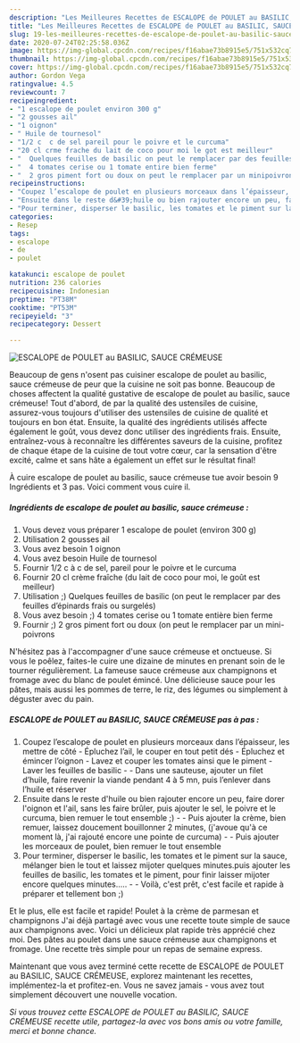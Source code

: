 ```yaml
---
description: "Les Meilleures Recettes de ESCALOPE de POULET au BASILIC, SAUCE CRÉMEUSE"
title: "Les Meilleures Recettes de ESCALOPE de POULET au BASILIC, SAUCE CRÉMEUSE"
slug: 19-les-meilleures-recettes-de-escalope-de-poulet-au-basilic-sauce-cremeuse
date: 2020-07-24T02:25:58.036Z
image: https://img-global.cpcdn.com/recipes/f16abae73b8915e5/751x532cq70/escalope-de-poulet-au-basilic-sauce-cremeuse-photo-principale-de-la-recette.jpg
thumbnail: https://img-global.cpcdn.com/recipes/f16abae73b8915e5/751x532cq70/escalope-de-poulet-au-basilic-sauce-cremeuse-photo-principale-de-la-recette.jpg
cover: https://img-global.cpcdn.com/recipes/f16abae73b8915e5/751x532cq70/escalope-de-poulet-au-basilic-sauce-cremeuse-photo-principale-de-la-recette.jpg
author: Gordon Vega
ratingvalue: 4.5
reviewcount: 7
recipeingredient:
- "1 escalope de poulet environ 300 g"
- "2 gousses ail"
- "1 oignon"
- " Huile de tournesol"
- "1/2 c  c de sel pareil pour le poivre et le curcuma"
- "20 cl crme frache du lait de coco pour moi le got est meilleur"
- "  Quelques feuilles de basilic on peut le remplacer par des feuilles dpinards frais ou surgels"
- "  4 tomates cerise ou 1 tomate entire bien ferme"
- "  2 gros piment fort ou doux on peut le remplacer par un minipoivrons"
recipeinstructions:
- "Coupez l’escalope de poulet en plusieurs morceaux dans l’épaisseur, les mettre de côté Épluchez l’ail, le couper en tout petit dés  Épluchez et émincer l’oignon Lavez et couper les tomates ainsi que le piment  Laver les feuilles de basilic   Dans une sauteuse, ajouter un filet d’huile, faire revenir la viande pendant 4 à 5 mn, puis l’enlever dans l’huile et réserver"
- "Ensuite dans le reste d&#39;huile ou bien rajouter encore un peu, faire dorer l&#39;oignon et l&#39;ail, sans les faire brûler, puis ajouter le sel, le poivre et le curcuma, bien remuer le tout ensemble ;)   Puis ajouter la crème, bien remuer, laissez doucement bouillonner 2 minutes, (j&#39;avoue qu&#39;à ce moment là, j&#39;ai rajouté encore une pointe de curcuma)   Puis ajouter les morceaux de poulet, bien remuer le tout ensemble"
- "Pour terminer, disperser le basilic, les tomates et le piment sur la sauce, mélanger bien le tout et laissez mijoter quelques minutes.puis ajouter les feuilles de basilic, les tomates et le piment, pour finir laisser mijoter encore quelques minutes.....   Voilà, c&#39;est prêt, c&#39;est facile et rapide à préparer et tellement bon ;)"
categories:
- Resep
tags:
- escalope
- de
- poulet

katakunci: escalope de poulet 
nutrition: 236 calories
recipecuisine: Indonesian
preptime: "PT38M"
cooktime: "PT53M"
recipeyield: "3"
recipecategory: Dessert

---
```



![ESCALOPE de POULET au BASILIC, SAUCE CRÉMEUSE](https://img-global.cpcdn.com/recipes/f16abae73b8915e5/751x532cq70/escalope-de-poulet-au-basilic-sauce-cremeuse-photo-principale-de-la-recette.jpg)

Beaucoup de gens n'osent pas cuisiner escalope de poulet au basilic, sauce crémeuse de peur que la cuisine ne soit pas bonne. Beaucoup de choses affectent la qualité gustative de escalope de poulet au basilic, sauce crémeuse! Tout d'abord, de par la qualité des ustensiles de cuisine, assurez-vous toujours d'utiliser des ustensiles de cuisine de qualité et toujours en bon état. Ensuite, la qualité des ingrédients utilisés affecte également le goût, vous devez donc utiliser des ingrédients frais. Ensuite, entraînez-vous à reconnaître les différentes saveurs de la cuisine, profitez de chaque étape de la cuisine de tout votre cœur, car la sensation d'être excité, calme et sans hâte a également un effet sur le résultat final!

<!--inarticleads1-->

À cuire escalope de poulet au basilic, sauce crémeuse tue avoir besoin 9 Ingrédients et 3 pas. Voici comment vous cuire il.

##### Ingrédients de escalope de poulet au basilic, sauce crémeuse :

1. Vous devez vous préparer 1 escalope de poulet (environ 300 g)
1. Utilisation 2 gousses ail
1. Vous avez besoin 1 oignon
1. Vous avez besoin  Huile de tournesol
1. Fournir 1/2 c à c de sel, pareil pour le poivre et le curcuma
1. Fournir 20 cl crème fraîche (du lait de coco pour moi, le goût est meilleur)
1. Utilisation  ;) Quelques feuilles de basilic (on peut le remplacer par des feuilles d’épinards frais ou surgelés)
1. Vous avez besoin  ;) 4 tomates cerise ou 1 tomate entière bien ferme
1. Fournir  ;) 2 gros piment fort ou doux (on peut le remplacer par un mini-poivrons


N&#39;hésitez pas à l&#39;accompagner d&#39;une sauce crémeuse et onctueuse. Si vous le poêlez, faites-le cuire une dizaine de minutes en prenant soin de le tourner régulièrement. La fameuse sauce crémeuse aux champignons et fromage avec du blanc de poulet émincé. Une délicieuse sauce pour les pâtes, mais aussi les pommes de terre, le riz, des légumes ou simplement à déguster avec du pain. 

<!--inarticleads2-->

##### ESCALOPE de POULET au BASILIC, SAUCE CRÉMEUSE pas à pas :

1. Coupez l’escalope de poulet en plusieurs morceaux dans l’épaisseur, les mettre de côté - Épluchez l’ail, le couper en tout petit dés  - Épluchez et émincer l’oignon - Lavez et couper les tomates ainsi que le piment  - Laver les feuilles de basilic  -  - Dans une sauteuse, ajouter un filet d’huile, faire revenir la viande pendant 4 à 5 mn, puis l’enlever dans l’huile et réserver
1. Ensuite dans le reste d&#39;huile ou bien rajouter encore un peu, faire dorer l&#39;oignon et l&#39;ail, sans les faire brûler, puis ajouter le sel, le poivre et le curcuma, bien remuer le tout ensemble ;)  -  - Puis ajouter la crème, bien remuer, laissez doucement bouillonner 2 minutes, (j&#39;avoue qu&#39;à ce moment là, j&#39;ai rajouté encore une pointe de curcuma)  -  - Puis ajouter les morceaux de poulet, bien remuer le tout ensemble
1. Pour terminer, disperser le basilic, les tomates et le piment sur la sauce, mélanger bien le tout et laissez mijoter quelques minutes.puis ajouter les feuilles de basilic, les tomates et le piment, pour finir laisser mijoter encore quelques minutes.....  -  - Voilà, c&#39;est prêt, c&#39;est facile et rapide à préparer et tellement bon ;)


Et le plus, elle est facile et rapide! Poulet à la crème de parmesan et champignons J&#39;ai déjà partagé avec vous une recette toute simple de sauce aux champignons avec. Voici un délicieux plat rapide très apprécié chez moi. Des pâtes au poulet dans une sauce crémeuse aux champignons et fromage. Une recette très simple pour un repas de semaine express. 

<!--inarticleads1-->

<p>
Maintenant que vous avez terminé cette recette de ESCALOPE de POULET au BASILIC, SAUCE CRÉMEUSE, explorez maintenant les recettes, implémentez-la et profitez-en. Vous ne savez jamais - vous avez tout simplement découvert une nouvelle vocation.
</p>

<p>
<i>Si vous trouvez cette ESCALOPE de POULET au BASILIC, SAUCE CRÉMEUSE recette utile, partagez-la avec vos bons amis ou votre famille, merci et bonne chance.</i>
</p>
